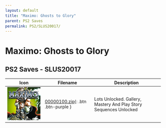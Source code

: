 ```yaml
---
layout: default
title: "Maximo: Ghosts to Glory"
parent: PS2 Saves
permalink: PS2/SLUS20017/
---
```

# Maximo: Ghosts to Glory

## PS2 Saves - SLUS20017

| Icon | Filename | Description |
|------|----------|-------------|
| ![Maximo: Ghosts to Glory](icon0.png) | [00000100.zip](00000100.zip){: .btn .btn-purple } | Lots Unlocked. Gallery, Mastery And Play Story Sequences Unlocked |
